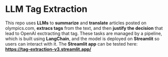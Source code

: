 # LLM Tag Extraction

This repo uses __LLMs__ to __summarize__ and __translate__ articles posted on olympics.com, __extracs tags__ from the text, and then __justify the decision__ that lead to OpenAI exctracting that tag. These tasks are managed by a pipeline, which is built using __LangChain__, and the model is deployed on __Streamlit__ so users can interact with it. The __Streamlit app__ can be tested here: __https://tag-extraction-v3.streamlit.app/__


